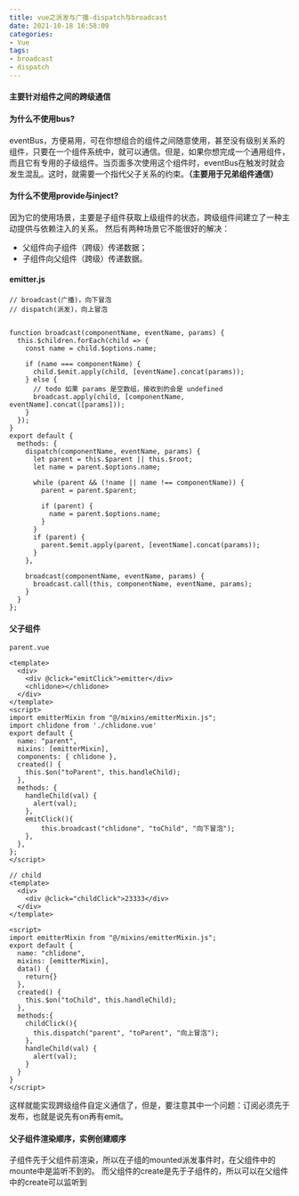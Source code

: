 ```yaml
---
title: vue之派发与广播-dispatch与broadcast
date: 2021-10-18 16:58:09
categories:
- Vue
tags:
- broadcast
- dispatch
---
```


#### 主要针对组件之间的跨级通信
<!--more-->
#### 为什么不使用bus?
eventBus，方便易用，可在你想组合的组件之间随意使用，甚至没有级别关系的组件，只要在一个组件系统中，就可以通信。但是，如果你想完成一个通用组件，而且它有专用的子级组件。当页面多次使用这个组件时，eventBus在触发时就会发生混乱。这时，就需要一个指代父子关系的约束。**（主要用于兄弟组件通信）**


#### 为什么不使用provide与inject?
因为它的使用场景，主要是子组件获取上级组件的状态，跨级组件间建立了一种主动提供与依赖注入的关系。
然后有两种场景它不能很好的解决：
- 父组件向子组件（跨级）传递数据；
- 子组件向父组件（跨级）传递数据。


#### emitter.js
```
// broadcast(广播)，向下冒泡
// dispatch(派发)，向上冒泡


function broadcast(componentName, eventName, params) {
  this.$children.forEach(child => {
    const name = child.$options.name;

    if (name === componentName) {
      child.$emit.apply(child, [eventName].concat(params));
    } else {
      // todo 如果 params 是空数组，接收到的会是 undefined
      broadcast.apply(child, [componentName, eventName].concat([params]));
    }
  });
}
export default {
  methods: {
    dispatch(componentName, eventName, params) {
      let parent = this.$parent || this.$root;
      let name = parent.$options.name;

      while (parent && (!name || name !== componentName)) {
        parent = parent.$parent;

        if (parent) {
          name = parent.$options.name;
        }
      }
      if (parent) {
        parent.$emit.apply(parent, [eventName].concat(params));
      }
    },
    
    broadcast(componentName, eventName, params) {
      broadcast.call(this, componentName, eventName, params);
    }
  }
};
```

#### 父子组件
```
parent.vue

<template>
  <div>
    <div @click="emitClick">emitter</div>
	<chlidone></chlidone>
  </div>
</template>
<script>
import emitterMixin from "@/mixins/emitterMixin.js";
import chlidone from './chlidone.vue'
export default {
  name: "parent",
  mixins: [emitterMixin],
  components: { chlidone },
  created() {
    this.$on("toParent", this.handleChild);
  },
  methods: {
    handleChild(val) {
      alert(val);
    },
    emitClick(){
        this.broadcast("chlidone", "toChild", "向下冒泡");
    },
  },
};
</script>

// child
<template>
  <div>
    <div @click="childClick">23333</div>
  </div>
</template>

<script>
import emitterMixin from "@/mixins/emitterMixin.js";
export default {
  name: "chlidone",
  mixins: [emitterMixin],
  data() {
    return{}
  },
  created() {
    this.$on("toChild", this.handleChild);
  },
  methods:{
    childClick(){
      this.dispatch("parent", "toParent", "向上冒泡");
    },
    handleChild(val) {
      alert(val);
    }
  }
}
</script>
```
这样就能实现跨级组件自定义通信了，但是，要注意其中一个问题：订阅必须先于发布，也就是说先有on再有emit。

#### 父子组件渲染顺序，实例创建顺序
子组件先于父组件前渲染，所以在子组的mounted派发事件时，在父组件中的mounte中是监听不到的。
而父组件的create是先于子组件的，所以可以在父组件中的create可以监听到

